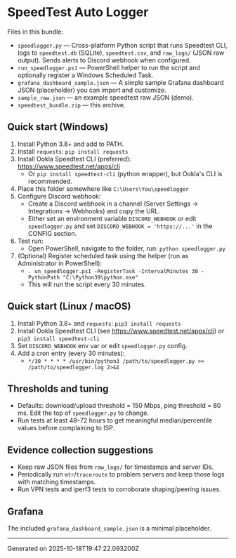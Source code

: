 # SpeedTest Auto Logger

Files in this bundle:
- `speedlogger.py` — Cross-platform Python script that runs Speedtest CLI, logs to `speedtest.db` (SQLite), `speedtest.csv`, and `raw_logs/` (JSON raw output). Sends alerts to Discord webhook when configured.
- `run_speedlogger.ps1` — PowerShell helper to run the script and optionally register a Windows Scheduled Task.
- `grafana_dashboard_sample.json` — A simple sample Grafana dashboard JSON (placeholder) you can import and customize.
- `sample_raw.json` — an example speedtest raw JSON (demo).
- `speedtest_bundle.zip` — this archive.

## Quick start (Windows)
1. Install Python 3.8+ and add to PATH.
2. Install `requests`: `pip install requests`
3. Install Ookla Speedtest CLI (preferred): https://www.speedtest.net/apps/cli
   - Or `pip install speedtest-cli` (python wrapper), but Ookla's CLI is recommended.
4. Place this folder somewhere like `C:\Users\You\speedlogger`
5. Configure Discord webhook:
   - Create a Discord webhook in a channel (Server Settings → Integrations → Webhooks) and copy the URL.
   - Either set an environment variable `DISCORD_WEBHOOK` or edit `speedlogger.py` and set `DISCORD_WEBHOOK = 'https://...'` in the CONFIG section.
6. Test run:
   - Open PowerShell, navigate to the folder, run: `python speedlogger.py`
7. (Optional) Register scheduled task using the helper (run as Administrator in PowerShell):
   - `.
un_speedlogger.ps1 -RegisterTask -IntervalMinutes 30 -PythonPath "C:\Python39\python.exe"`
   - This will run the script every 30 minutes.

## Quick start (Linux / macOS)
1. Install Python 3.8+ and `requests`: `pip3 install requests`
2. Install Ookla Speedtest CLI (see https://www.speedtest.net/apps/cli) or `pip3 install speedtest-cli`
3. Set `DISCORD_WEBHOOK` env var or edit `speedlogger.py` config.
4. Add a cron entry (every 30 minutes):
   - `*/30 * * * * /usr/bin/python3 /path/to/speedlogger.py >> /path/to/speedlogger.log 2>&1`

## Thresholds and tuning
- Defaults: download/upload threshold = 150 Mbps, ping threshold = 80 ms. Edit the top of `speedlogger.py` to change.
- Run tests at least 48–72 hours to get meaningful median/percentile values before complaining to ISP.

## Evidence collection suggestions
- Keep raw JSON files from `raw_logs/` for timestamps and server IDs.
- Periodically run `mtr`/`traceroute` to problem servers and keep those logs with matching timestamps.
- Run VPN tests and iperf3 tests to corroborate shaping/peering issues.

## Grafana
The included `grafana_dashboard_sample.json` is a minimal placeholder. 

---
Generated on 2025-10-18T19:47:22.093200Z
